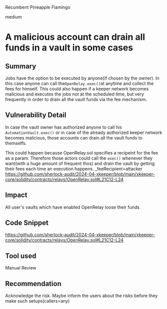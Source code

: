 Recumbent Pineapple Flamingo

medium

# A malicious account can drain all funds in a vault in some cases

## Summary
Jobs have the option to be executed by anyone(if chosen by the owner). In this case anyone can call the` OpenRelay.exec() `at anytime and collect the fees for himself. This could also happen if a keeper network becomes malicious and executes the jobs not at the scheduled time, but very frequently in order to drain all the vault funds via the fee mechanism.

## Vulnerability Detail
In case the vault owner has authorized anyone to call his `AutomationVault.exec()` or in case of the already authorized keeper network becomes malicious, those accounts can drain all the vault funds to themselfs.

This could happen because OpenRelay.sol specifies a recipeint for the fee as a param. Therefore those actors could call the `exec()` whenever they want(with a huge amount of frequent thxs) and drain the vault by getting their fees each time an execution happens.
_feeRecipient=attacker
https://github.com/sherlock-audit/2024-04-xkeeper/blob/main/xkeeper-core/solidity/contracts/relays/OpenRelay.sol#L21C12-L24

## Impact
All user's vaults which have enabled OpenRelay  loose their funds

## Code Snippet
https://github.com/sherlock-audit/2024-04-xkeeper/blob/main/xkeeper-core/solidity/contracts/relays/OpenRelay.sol#L21C12-L24

## Tool used

Manual Review

## Recommendation
Acknowledge the risk. Maybe inform the users about the risks before they make such setups(callers=any)